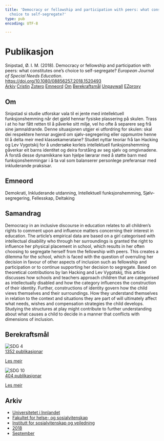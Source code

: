 ```yaml
---
title: 'Democracy or fellowship and participation with peers: what constitutes one’s
  choice to self-segregate?'
type: pub
encoding: UTF-8

---
```

<h1>Publikasjon</h1>
<article id="csl-bib-container-PBVAZLV2" class="csl-bib-container">
  <div class="csl-bib-body"> <div class="csl-entry">Snipstad, Ø. I. M. (2018). Democracy or fellowship and participation with peers: what constitutes one’s choice to self-segregate? <i>European Journal of Special Needs Education</i>. <a href="https://doi.org/10.1080/08856257.2018.1520493">https://doi.org/10.1080/08856257.2018.1520493</a></div> </div>
  <div class="csl-bib-buttons">
    <a href="#taxonomy-article-PBVAZLV2" alt="archive" class="csl-bib-button">Arkiv</a>
    <a href="https://app.cristin.no/results/show.jsf?id=1613637" alt="Cristin" class="csl-bib-button">Cristin</a>
    <a href="http://zotero.org/groups/5881554/items/PBVAZLV2" alt="Zotero" class="csl-bib-button">Zotero</a>
    <a href="#keywords-article-PBVAZLV2" alt="keywords" class="csl-bib-button">Emneord</a>
    <a href="#about-article-PBVAZLV2" alt="about_pub" class="csl-bib-button">Om</a>
    <a href="#sdg-article-PBVAZLV2" alt="sdg" class="csl-bib-button">Berekraftsmål</a>
    <a href="https://doi.org/10.1080/08856257.2018.1520493" alt="Unpaywall" class="csl-bib-button">Unpaywall</a>
    <a href="https://doi.org/10.1080/08856257.2018.1520493" alt="EZproxy" class="csl-bib-button">EZproxy</a>
  </div>
  <div id="csl-bib-meta-container-PBVAZLV2"></div>
</article>
<div id="csl-bib-meta-PBVAZLV2" class="csl-bib-meta">
  <article id="about-article-PBVAZLV2" class="about_pub-article">
    <h1>Om</h1>
    Snipstad si studie utforskar vala til ei jente med intellektuell funksjonshemming når det gjeld hennar fysiske plassering på skulen. Trass i at ho har fått retten til å påverke sitt miljø, vel ho ofte å separere seg frå sine jamnaldrande. Denne situasjonen utgjer ei utfordring for skulen: skal dei respektere hennar avgjerd om sjølv-segregering eller oppmuntre henne til å delta meir med klassekameratane? Studiet nyttar teoriar frå Ian Hacking og Lev Vygotskij for å undersøke korleis intellektuell funksjonshemming påverkar eit barns identitet og deira forståing av seg sjølv og omgivnadene. Å forstå desse dynamikkane kan hjelpe lærarar med å støtte barn med funksjonshemmingar i å ta val som balanserer personlege preferansar med inkluderande praksisar.
  </article>
  <article id="keywords-article-PBVAZLV2" class="keywords-article">
    <h1>Emneord</h1>
    Demokrati, Inkluderande utdanning, Intellektuell funksjonshemming, Sjølv-segregering, Fellesskap, Deltaking
  </article>
  <article id="abstract-article-PBVAZLV2" class="abstract-article">
    <h1>Samandrag</h1>
    Democracy in an inclusive discourse in education relates to all children’s rights to comment upon and influence matters concerning their interest in education. The article’s empirical data are based on a girl categorised with intellectual disability who through her surroundings is granted the right to influence her physical placement in school, which results in her often choosing to segregate herself from the fellowship with peers. This creates a dilemma for the school, which is faced with the question of overruling her decision in favour of other aspects of inclusion such as fellowship and participation or to continue supporting her decision to segregate. Based on theoretical contributions by Ian Hacking and Lev Vygotskij, this article discusses how schools and teachers approach children that are categorised as intellectually disabled and how the category influences the construction of their identity. Further, constructions of identity govern how the child views themselves and their surroundings. How they understand themselves in relation to the context and situations they are part of will ultimately affect what needs, wishes and compensation strategies the child develops. Studying the structures at play might contribute to further understanding about what causes a child to decide in a manner that conflicts with dimensions of inclusion.
  </article>
  <article id="sdg-article-PBVAZLV2" class="sdg-article">
    <h1>Berekraftsmål</h1>
    <div class="sdg-container"><div id="sdg4" class="sdg">
        <img src="{{< params subfolder >}}images/sdg/sdg04_nn.png" class="image" alt="SDG 4">
        <div class="sdg-overlay">
          <a href="/nn/archive/?key=?sdg=4#archive" class="sdg-publication-count"><span>1352</span> publikasjonar</a>
          <p><a href="https://fn.no/om-fn/fns-baerekraftsmaal/god-utdanning?lang=nno-NO" class="sdg-read-more">Les meir</a></p>
        </div>
      </div> <div id="sdg10" class="sdg">
        <img src="{{< params subfolder >}}images/sdg/sdg10_nn.png" class="image" alt="SDG 10">
        <div class="sdg-overlay">
          <a href="/nn/archive/?key=?sdg=10#archive" class="sdg-publication-count"><span>404</span> publikasjonar</a>
          <p><a href="https://fn.no/om-fn/fns-baerekraftsmaal/mindre-ulikhet?lang=nno-NO" class="sdg-read-more">Les meir</a></p>
        </div>
      </div></div>
  </article>
  <article id="taxonomy-article-PBVAZLV2" class="taxonomy-article">
    <h1>Arkiv</h1>
    <ul>
      <li>
        <a href="/nn/archive/?key=3DCRN523">Universitetet i Innlandet</a>
      </li>
      <li>
        <a href="/nn/archive/?key=IDKFS3MX">Fakultet for helse- og sosialvitenskap</a>
      </li>
      <li>
        <a href="/nn/archive/?key=CU4VFGCV">Institutt for sosialvitenskap og veiledning</a>
      </li>
      <li>
        <a href="/nn/archive/?key=6YFFCMG5">2018</a>
      </li>
      <li>
        <a href="/nn/archive/?key=UIUCSWMS">September</a>
      </li>
    </ul>
  </article>
</div>
